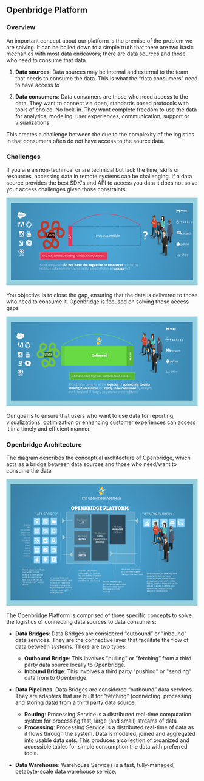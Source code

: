 ## Openbridge Platform

### Overview

An important concept about our platform is the premise of the problem we are solving. It can be boiled down to a simple truth that there are two basic mechanics with most data endeavors; there are data sources and those who need to consume that data.

1. **Data sources**: Data sources may be internal and external to the team that needs to consume the data. This is what the “data consumers” need to have access to

2. **Data consumers**: Data consumers are those who need access to the data. They want to connect via open, standards based protocols with tools of choice. No lock-in. They want complete freedom to use the data for analytics, modeling, user experiences, communication, support or visualizations

This creates a challenge between the due to the complexity of the logistics in that consumers often do not have access to the source data.

### Challenges
If you are an non-technical or are technical but lack the time, skills or resources, accessing data in remote systems can be challenging. If a data source provides the best SDK's and API to access you data it does not solve your access challenges given those constraints:

<img src="./images/data-gap.png" width="580" height="230">

You objective is to close the gap, ensuring that the data is delivered to those who need to consume it. Openbridge is focused on solving those access gaps

<img src="./images/data-access.png" width="580" height="235">

Our goal is to ensure that users who want to use data for reporting, visualizations, optimization or enhancing customer experiences can access it in a timely and efficient manner.

### Openbridge Architecture

The diagram describes the conceptual architecture of Openbridge, which acts as a bridge between data sources and those who need/want to consume the data

<img src="./images/architecture.png" width="580" height="332">

The Openbridge Platform is comprised of three specific concepts to solve the logistics of connecting data sources to data consumers:

* **Data Bridges**: Data Bridges are considered “outbound” or "inbound" data services. They are the connective layer that facilitate the flow of data between systems. There are two types:
    - **Outbound Bridge**: This involves "pulling" or "fetching” from a third party data source locally to Openbridge.
    - **Inbound Bridge**: This involves a third party "pushing" or "sending” data from to Openbridge.


* **Data Pipelines**: Data Bridges are considered “outbound” data services. They are adapters that are built for “fetching”  (connecting, processing and storing data) from a third party data source.
    - **Routing**: Processing Service is a distributed real-time computation system for processing fast, large (and small) streams of data
    - **Processing**: Processing Service is a distributed real-time of data as it flows through the system. Data is modeled, joined and aggregated  into usable data sets. This produces a collection of organized and accessible tables for simple consumption the data with preferred tools.


* **Data Warehouse**: Warehouse Services is a fast, fully-managed, petabyte-scale data warehouse service.
